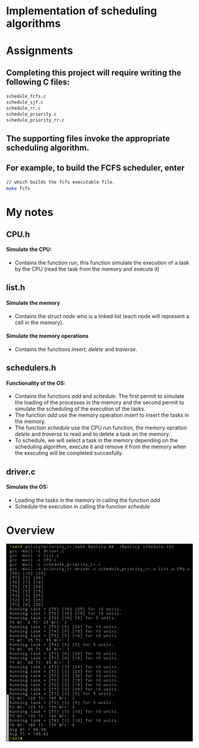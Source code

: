 # Implementation of scheduling algorithms

# Assignments

## Completing this project will require writing the following C files:
	schedule_fcfs.c
	schedule_sjf.c
	schedule_rr.c
	schedule_priority.c
	schedule_priority_rr.c

## The supporting files invoke the appropriate scheduling algorithm. 

## For example, to build the FCFS scheduler, enter

```bash
// which builds the fcfs executable file.
make fcfs
```

# My notes

## CPU.h
#### Simulate the CPU:
- Contains the function *run*, this function simulate the execution of a task by the CPU (read the task from the memory and execute it)

## list.h
#### Simulate the memory
- Contains the struct *node* who is a linked list (each node will represent a cell in the memory).
#### Simulate the memory operations
- Contains the functions *insert*, *delete* and *traverse*.

## schedulers.h
#### Functionality of the OS:
- Contains the functions *add* and *schedule*. The first permit to simulate the loading of the processes in the memory and the second permit to simulate the scheduling of the execution of the tasks.
- The function *add* use the memory operation *insert* to insert the tasks in the memory.
- The function *schedule* use the CPU *run* function, the memory opration *delete* and *traverse* to read and to delete a task on the memory.
- To schedule, we will select a task in the memory depending on the scheduling algorithm, execute it and remove it from the memory when the executing will be completed succesfully.

## driver.c
#### Simulate the OS:
- Loading the tasks in the memory in calling the function *add*
- Schedule the execution in calling the function *schedule*

# Overview
![Image](https://github.com/pythonbrad/scheduling_algorithm/blob/master/overview.png)
